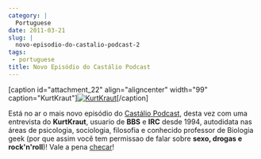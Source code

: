 ```yaml
---
category: |
  Portuguese
date: 2011-03-21
slug: |
  novo-episodio-do-castalio-podcast-2
tags:
 - portuguese
title: Novo Episódio do Castálio Podcast
---
```


\[caption id="attachment_22" align="aligncenter" width="99"
caption="KurtKraut"\][![KurtKraut](http://www.castalio.info/wp-content/uploads/2011/03/avatar-ktk.png)](http://www.castalio.info/wp-content/uploads/2011/03/avatar-ktk.png)\[/caption\]

Está no ar o mais novo episódio do [Castálio
Podcast](http://www.castalio.info/), desta vez com uma entrevista do
**KurtKraut**, usuario de **BBS** e **IRC** desde 1994, autodidata nas
áreas de psicologia, sociologia, filosofia e conhecido professor de
Biologia geek (por que assim você tem ﻿permissao de falar sobre **sexo,
drogas e rock'n'roll**)! Vale a pena
[checar](http://www.castalio.info/episodio-2-kurtkraut/)!
